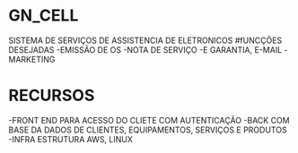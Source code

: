 # GN_CELL
SISTEMA DE SERVIÇOS DE ASSISTENCIA DE  ELETRONICOS 
#fUNCÇÕES DESEJADAS 
-EMISSÃO DE OS
-NOTA DE SERVIÇO 
-E GARANTIA, E-MAIL 
-MARKETING 

# RECURSOS 
-FRONT END PARA ACESSO DO CLIETE COM AUTENTICAÇÃO 
-BACK COM BASE DA DADOS DE CLIENTES, EQUIPAMENTOS, SERVIÇOS E PRODUTOS 
-INFRA ESTRUTURA  AWS, LINUX 


